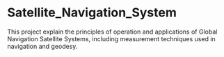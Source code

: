 # Satellite_Navigation_System
This project explain the principles of operation and applications of Global Navigation Satellite Systems, including measurement techniques used in navigation and geodesy.
